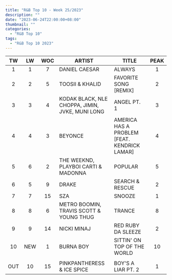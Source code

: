 ```yaml
---
title: "R&B Top 10 - Week 25/2023"
description: ""
date: "2023-06-24T22:00:00+08:00"
thumbnail: ""
categories:
  - "R&B Top 10"
tags:
  - "R&B Top 10 2023"
---
```

<!--more-->
|TW|LW|WOC|ARTIST|TITLE|PEAK|
|:---:|:---:|:---:|---|---|:---:|
|1|1|7|DANIEL CAESAR|ALWAYS|1|
|2|2|5|TOOSII & KHALID|FAVORITE SONG [REMIX]|2|
|3|3|4|KODAK BLACK, NLE CHOPPA, JIMIN, JVKE, MUNI LONG|ANGEL PT. 1|3|
|4|4|3|BEYONCE|AMERICA HAS A PROBLEM [FEAT. KENDRICK LAMAR]|4|
|5|6|2|THE WEEKND, PLAYBOI CARTI & MADONNA|POPULAR|5|
|6|5|9|DRAKE|SEARCH & RESCUE|2|
|7|7|15|SZA|SNOOZE|1|
|8|8|6|METRO BOOMIN, TRAVIS SCOTT & YOUNG THUG|TRANCE|8|
|9|9|14|NICKI MINAJ|RED RUBY DA SLEEZE|2|
|10|NEW|1|BURNA BOY|SITTIN' ON TOP OF THE WORLD|10|
| | | | | | |
|OUT|10|15|PINKPANTHERESS & ICE SPICE|BOY'S A LIAR PT. 2|1|